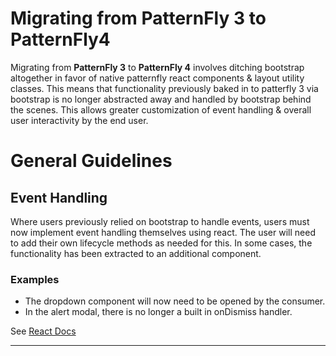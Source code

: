 # Migrating from PatternFly 3 to PatternFly4

Migrating from **PatternFly 3** to **PatternFly 4** involves ditching bootstrap altogether in favor of native patternfly react components & layout utility classes. This means that functionality previously baked in to patterfly 3 via bootstrap is no longer abstracted away and handled by bootstrap behind the scenes. This allows greater customization of event handling & overall user interactivity by the end user.

# General Guidelines

## Event Handling

Where users previously relied on bootstrap to handle events, users must now implement event handling themselves using react. The user will need to add their own lifecycle methods as needed for this. In some cases, the functionality has been extracted to an additional component.

### Examples

- The dropdown component will now need to be opened by the consumer.
- In the alert modal, there is no longer a built in onDismiss handler.

See [React Docs](https://reactjs.org/docs/handling-events.html)

---
